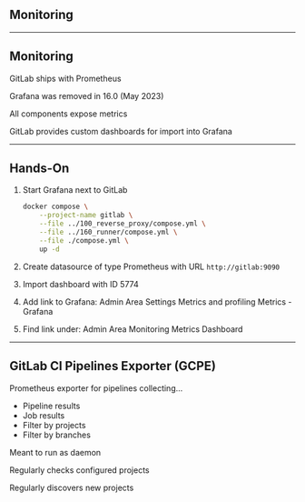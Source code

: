 <!-- .slide: id="gitlab_monitoring" class="vertical-center" -->

<i class="fa-duotone fa-monitor-waveform fa-8x fa-duotone-colors" style="float: right; color: grey;"></i>

## Monitoring

---

## Monitoring

<i class="fa-duotone fa-monitor-waveform fa-4x fa-duotone-colors" style="float: right;"></i>

GitLab ships with Prometheus [<i class="fa-solid fa-arrow-up-right-from-square"></i>](https://docs.gitlab.com/omnibus/settings/grafana.html)

Grafana was removed in 16.0 (May 2023)

All components expose metrics

GitLab provides custom dashboards for import into Grafana [](https://gitlab.com/gitlab-org/grafana-dashboards)

---

## Hands-On

1. Start Grafana next to GitLab

    ```bash
    docker compose \
        --project-name gitlab \
        --file ../100_reverse_proxy/compose.yml \
        --file ../160_runner/compose.yml \
        --file ./compose.yml \
        up -d
    ```

1. Create datasource of type Prometheus with URL `http://gitlab:9090`

1. Import dashboard with ID 5774 [](https://grafana.com/grafana/dashboards/5774-gitlab-omnibus/)

1. Add link to Grafana: Admin Area <i class="fa-regular fa-arrow-right"></i> Settings <i class="fa-regular fa-arrow-right"></i> Metrics and profiling <i class="fa-regular fa-arrow-right"></i> Metrics - Grafana

1. Find link under: Admin Area <i class="fa-regular fa-arrow-right"></i> Monitoring <i class="fa-regular fa-arrow-right"></i> Metrics Dashboard

---

## GitLab CI Pipelines Exporter (GCPE)

<i class="fa-duotone fa-hose fa-4x fa-duotone-colors" style="float: right;"></i>

Prometheus exporter for pipelines [<i class="fa-solid fa-arrow-up-right-from-square"></i>](https://github.com/mvisonneau/gitlab-ci-pipelines-exporter) collecting...

- Pipeline results
- Job results
- Filter by projects
- Filter by branches

Meant to run as daemon

Regularly checks configured projects

Regularly discovers new projects
